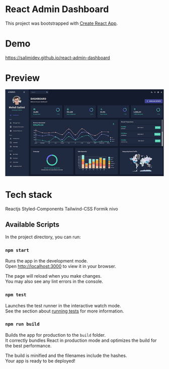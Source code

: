 # React Admin Dashboard 

This project was bootstrapped with [Create React App](https://github.com/facebook/create-react-app).

# Demo 

https://salimidev.github.io/react-admin-dashboard

# Preview

![project shot](https://github.com/SalimiDev/react-admin-dashboard/blob/main/preview/preview.jpg?raw=true)

# Tech stack

Reactjs Styled-Components Tailwind-CSS Formik nivo

## Available Scripts

In the project directory, you can run:

### `npm start`

Runs the app in the development mode.\
Open [http://localhost:3000](http://localhost:3000) to view it in your browser.

The page will reload when you make changes.\
You may also see any lint errors in the console.

### `npm test`

Launches the test runner in the interactive watch mode.\
See the section about [running tests](https://facebook.github.io/create-react-app/docs/running-tests) for more information.

### `npm run build`

Builds the app for production to the `build` folder.\
It correctly bundles React in production mode and optimizes the build for the best performance.

The build is minified and the filenames include the hashes.\
Your app is ready to be deployed!
